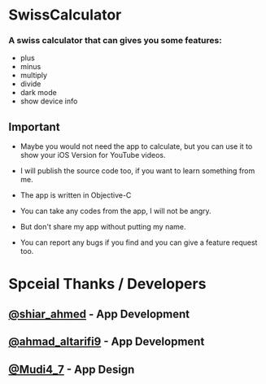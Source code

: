 # SwissCalculator

### A swiss  calculator that can gives you some features:

* plus
* minus
* multiply
* divide
* dark mode
* show device info

## Important
* Maybe you would not need the app to calculate, but you can use it to show your iOS Version for YouTube videos.

* I will publish the source code too, if you want to learn something from me.

* The app is written in Objective-C

* You can take any codes from the app, I will not be angry.

* But don't share my app without putting my name.

* You can report any bugs if you find and you can give a feature request too.

# Spceial Thanks / Developers
## [@shiar_ahmed](https://twitter.com/shiar_ahmed) - App Development
## [@ahmad_altarifi9](https://twitter.com/ahmad_altarifi9) - App Development
## [@Mudi4_7](https://twitter.com/mudi4_7) - App Design
